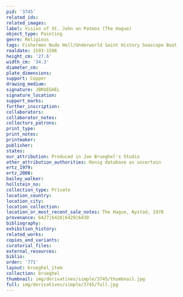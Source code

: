 ```yaml
---
pid: '3745'
related_ids: 
related_images: 
label: Vision of St. John on Patmos (The Hague)
object_type: Painting
genre: Religious
tags: Fishermen Nude Hell/Underworld Saint History Seascape Boat
realdate: 1593-1596
height_cm: '27.6'
width_cm: '34.3'
diameter_cm: 
plate_dimensions: 
support: Copper
drawing_medium: 
signature: JBRUEGHEL
signature_location: 
support_marks: 
further_inscription: 
collaborators: 
collaborator_notes: 
collectors_patrons: 
print_type: 
print_notes: 
printmaker: 
publisher: 
states: 
our_attribution: Produced in Jan Brueghel's Studio
other_attribution_authorities: Honig database as uncertain
ertz_1979: 
ertz_2008: 
bailey_walker: 
hollstein_no: 
collection_type: Private
location_country: 
location_city: 
location_collection: 
location_or_most_recent_sale_notes: The Hague, Nystad, 1978
provenance: 6427|6428|6429|6430
bibliography: 
exhibition_history: 
related_works: 
copies_and_variants: 
curatorial_files: 
external_resources: 
biblio: 
order: '771'
layout: brueghel_item
collection: brueghel
thumbnail: img/derivatives/simple/3745/thumbnail.jpg
full: img/derivatives/simple/3745/full.jpg
---
```

